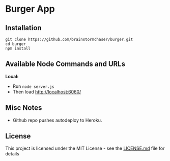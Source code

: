 <h1>Burger App</h1>

## Installation

```
git clone https://github.com/brainstormchaser/burger.git
cd burger
npm install
```

## Available Node Commands and URLs

**Local:** 

* Run `node server.js` 
* Then load [http://localhost:6060/](http://localhost:6060/)

## Misc Notes

* Github repo pushes autodeploy to Heroku.

## License

This project is licensed under the MIT License - see the [LICENSE.md](LICENSE.md) file for details
